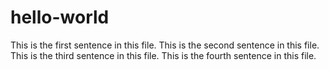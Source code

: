 # hello-world

This is the first sentence in this file.
This is the second sentence in this file.
This is the third sentence in this file.
This is the fourth sentence in this file.